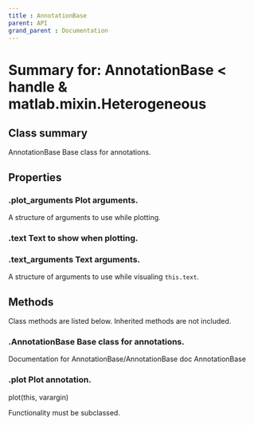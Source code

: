 ```yaml
---
title : AnnotationBase
parent: API
grand_parent : Documentation
---
```

# Summary for: **AnnotationBase**  < handle & matlab.mixin.Heterogeneous

## Class summary

AnnotationBase Base class for annotations.

## Properties

### .**plot_arguments** Plot arguments.

A structure of arguments to use while plotting.

### .**text** Text to show when plotting.

### .**text_arguments** Text arguments.

A structure of arguments to use while visualing `this.text`.


## Methods

Class methods are listed below. Inherited methods are not included.

### .**AnnotationBase** Base class for annotations.
Documentation for AnnotationBase/AnnotationBase
doc AnnotationBase

### .**plot** Plot annotation.

plot(this, varargin)

Functionality must be subclassed.


